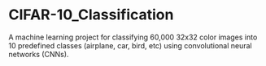# CIFAR-10_Classification
A machine learning project for classifying 60,000 32x32 color images into 10 predefined classes (airplane, car, bird, etc) using convolutional neural networks (CNNs).
